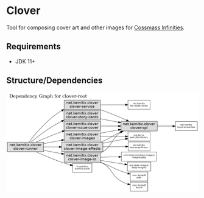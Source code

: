 # Clover

Tool for composing cover art and other images for [Cossmass Infinities](https://www.cossmass.com/).

## Requirements

* JDK 11+

## Structure/Dependencies

![Reactor Graph](doc/images/reactor-graph.png)
 
